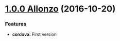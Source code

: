 <a name="1.0.0"></a>

# [1.0.0 Allonzo](https://github.com/CodeCorico/allons-y-cordova/releases/tag/1.0.0) (2016-10-20)


### Features

* **cordova:** First version
